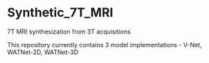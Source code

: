 # Synthetic_7T_MRI
7T MRI synthesization from 3T acquisitions

This repository currently contains 3 model implementations - V-Net, WATNet-2D, WATNet-3D
